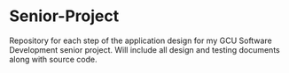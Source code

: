 # Senior-Project
Repository for each step of the application design for my GCU Software Development senior project. Will include all design and testing documents along with source code.
